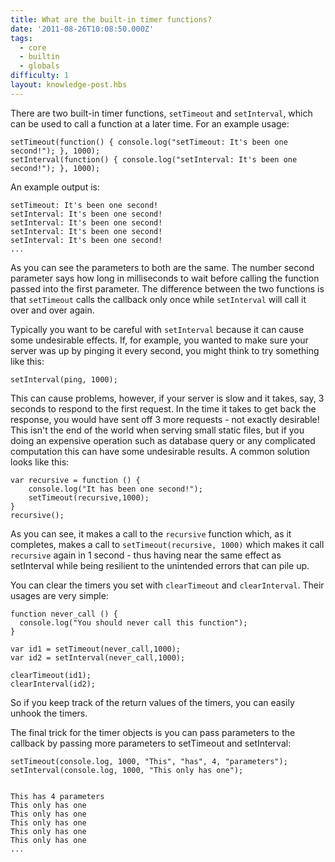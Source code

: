 ```yaml
---
title: What are the built-in timer functions?
date: '2011-08-26T10:08:50.000Z'
tags:
  - core
  - builtin
  - globals
difficulty: 1
layout: knowledge-post.hbs
---
```


There are two built-in timer functions, `setTimeout` and `setInterval`, which can be used to call a function at a later time. For an example usage:

    setTimeout(function() { console.log("setTimeout: It's been one second!"); }, 1000);
    setInterval(function() { console.log("setInterval: It's been one second!"); }, 1000);

An example output is:

    setTimeout: It's been one second!
    setInterval: It's been one second!
    setInterval: It's been one second!
    setInterval: It's been one second!
    setInterval: It's been one second!
    ...

As you can see the parameters to both are the same. The number second parameter says how long in milliseconds to wait before calling the function passed into the first parameter. The difference between the two functions is that `setTimeout` calls the callback only once while `setInterval` will call it over and over again.

Typically you want to be careful with `setInterval` because it can cause some undesirable effects.  If, for example, you wanted to make sure your server was up by pinging it every second, you might think to try something like this:

    setInterval(ping, 1000);

This can cause problems, however, if your server is slow and it takes, say, 3 seconds to respond to the first request. In the time it takes to get back the response, you would have sent off 3 more requests - not exactly desirable!  This isn't the end of the world when serving small static files, but if you doing an expensive operation such as database query or any complicated computation this can have some undesirable results. A common solution looks like this:

    var recursive = function () {
        console.log("It has been one second!");
        setTimeout(recursive,1000);
    }
    recursive();

As you can see, it makes a call to the `recursive` function which, as it completes, makes a call to `setTimeout(recursive, 1000)` which makes it call `recursive` again in 1 second - thus having near the same effect as setInterval while being resilient to the unintended errors that can pile up.

You can clear the timers you set with `clearTimeout` and `clearInterval`. Their usages are very simple:

    function never_call () {
      console.log("You should never call this function");
    }

    var id1 = setTimeout(never_call,1000);
    var id2 = setInterval(never_call,1000);

    clearTimeout(id1);
    clearInterval(id2);

So if you keep track of the return values of the timers, you can easily unhook the timers. 

The final trick for the timer objects is you can pass parameters to the callback by passing more parameters to setTimeout and setInterval:

    setTimeout(console.log, 1000, "This", "has", 4, "parameters");
    setInterval(console.log, 1000, "This only has one");


    This has 4 parameters
    This only has one
    This only has one
    This only has one
    This only has one
    This only has one
    ...

